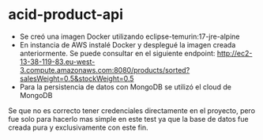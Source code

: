 # acid-product-api

- Se creó una imagen Docker utilizando eclipse-temurin:17-jre-alpine 
- En instancia de AWS instalé Docker y desplegué la imagen creada anteriormente. Se puede consultar en el siguiente endpoint: http://ec2-13-38-119-83.eu-west-3.compute.amazonaws.com:8080/products/sorted?salesWeight=0.5&stockWeight=0.5
- Para la persistencia de datos con MongoDB se utilizó el cloud de MongoDB

Se que no es correcto tener credenciales directamente en el proyecto, pero fue solo para hacerlo mas simple en este test ya que la base de datos fue creada pura y exclusivamente con este fin.
